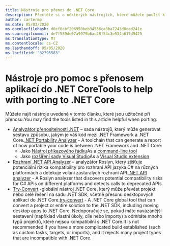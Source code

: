 ```yaml
---
title: Nástroje pro přenos do .NET Core
description: Přečtěte si o některých nástrojích, které můžete použít k portům pro .NET Core.
author: cartermp
ms.date: 05/03/2020
ms.openlocfilehash: d0cf0abf206950beb34556ca3ba7243d8cad241e
ms.sourcegitcommit: de7f589de07a9979b6ac28f54c3e534a617d9425
ms.translationtype: MT
ms.contentlocale: cs-CZ
ms.lasthandoff: 05/05/2020
ms.locfileid: "82795583"
---
```

# <a name="tools-to-help-with-porting-to-net-core"></a><span data-ttu-id="ded5f-103">Nástroje pro pomoc s přenosem aplikací do .NET Core</span><span class="sxs-lookup"><span data-stu-id="ded5f-103">Tools to help with porting to .NET Core</span></span>

<span data-ttu-id="ded5f-104">Můžete najít nástroje uvedené v tomto článku, které jsou užitečné při přenosu:</span><span class="sxs-lookup"><span data-stu-id="ded5f-104">You may find the tools listed in this article helpful when porting:</span></span>

- <span data-ttu-id="ded5f-105">[Analyzátor přenositelnosti .NET](../../standard/analyzers/portability-analyzer.md) – sada nástrojů, který může generovat sestavu způsobu, jakým je váš kód mezi .NET Framework a .NET Core.</span><span class="sxs-lookup"><span data-stu-id="ded5f-105">[.NET Portability Analyzer](../../standard/analyzers/portability-analyzer.md) - A toolchain that can generate a report of how portable your code is between .NET Framework and .NET Core:</span></span>
  - <span data-ttu-id="ded5f-106">Jako [Nástroj příkazového řádku](https://github.com/Microsoft/dotnet-apiport/releases)</span><span class="sxs-lookup"><span data-stu-id="ded5f-106">As a [command-line tool](https://github.com/Microsoft/dotnet-apiport/releases)</span></span>
  - <span data-ttu-id="ded5f-107">Jako [rozšíření sady Visual Studio](https://marketplace.visualstudio.com/items?itemName=ConnieYau.NETPortabilityAnalyzer)</span><span class="sxs-lookup"><span data-stu-id="ded5f-107">As a [Visual Studio extension](https://marketplace.visualstudio.com/items?itemName=ConnieYau.NETPortabilityAnalyzer)</span></span>
- <span data-ttu-id="ded5f-108">[Rozhraní .NET API Analyzer](../../standard/analyzers/api-analyzer.md) – analyzátor Roslyn, který zjišťuje potenciální rizika kompatibility pro rozhraní API jazyka C# na různých platformách a detekuje volání zastaralých rozhraní API.</span><span class="sxs-lookup"><span data-stu-id="ded5f-108">[.NET API analyzer](../../standard/analyzers/api-analyzer.md) - A Roslyn analyzer that discovers potential compatibility risks for C# APIs on different platforms and detects calls to deprecated APIs.</span></span>
- <span data-ttu-id="ded5f-109">[Try-Convert](https://www.nuget.org/packages/try-convert/) -globální nástroj .NET Core, který může převést projekt nebo celé řešení na sadu .NET SDK, včetně přesunu desktopových aplikací do .NET Core.</span><span class="sxs-lookup"><span data-stu-id="ded5f-109">[try-convert](https://www.nuget.org/packages/try-convert/) - A .NET Core global tool that can convert a project or entire solution to the .NET SDK, including moving desktop apps to .NET Core.</span></span> <span data-ttu-id="ded5f-110">Nedoporučuje se, pokud máte navázánější sestavení (například vlastní úkoly, cíle nebo importy) a odmítáte mnoho typů projektů, které nejsou kompatibilní s .NET Core.</span><span class="sxs-lookup"><span data-stu-id="ded5f-110">It is not recommended if you have a more complicated build established (such as custom tasks, targets, or imports), and it rejects many project types that are incompatible with .NET Core.</span></span>
